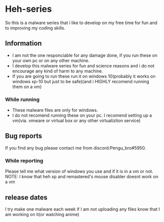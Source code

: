 # Heh-series
So this is a malware series that i like to develop on my free time for fun and to improving my coding skills.


## Information
- I am not the one responciable for any damage done, if you run these on your own pc or on any other machine.
- I develop this malware series for fun and science reasons and i do not encourage any kind of harm to any machine.
- If you are going to run these run it on windows 10(probably it works on windows xp-10 but just to be safe)(and i HIGHLY recomend running them on a vm)

### While running
- These malware files are only for windows.
- I do not recomend running these on your pc. I recomend setting up a vm(via. vmware or virtual box or any other virtualiziton service)

## Bug reports
If you find any bug please contact me from discord:Pengu_bro#5950.

### While reporting
Please tell me what version of windows you use and if it is in a vm or not.
NOTE: I know that heh xp and remastered's mouse disabler doesnt work on a vm 

## release dates
I try make one malware each week
if I am not uploading any files know that I am working on it(or watching anime)
